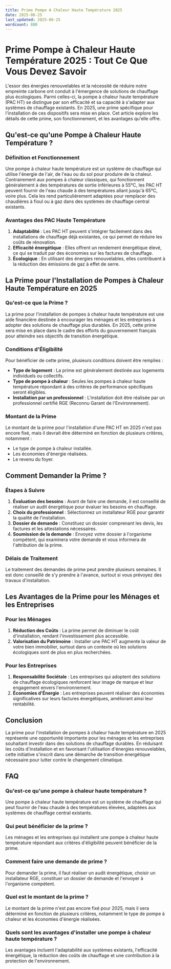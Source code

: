 ```yaml
---
title: Prime Pompe A Chaleur Haute Température 2025
date: 2025-06-25
last_updated: 2025-06-25
wordcount: 880
---
```


# Prime Pompe à Chaleur Haute Température 2025 : Tout Ce Que Vous Devez Savoir

L'essor des énergies renouvelables et la nécessité de réduire notre empreinte carbone ont conduit à l'émergence de solutions de chauffage plus écologiques. Parmi celles-ci, la pompe à chaleur haute température (PAC HT) se distingue par son efficacité et sa capacité à s'adapter aux systèmes de chauffage existants. En 2025, une prime spécifique pour l'installation de ces dispositifs sera mise en place. Cet article explore les détails de cette prime, son fonctionnement, et les avantages qu'elle offre.

## Qu'est-ce qu'une Pompe à Chaleur Haute Température ?

### Définition et Fonctionnement

Une pompe à chaleur haute température est un système de chauffage qui utilise l'énergie de l'air, de l'eau ou du sol pour produire de la chaleur. Contrairement aux pompes à chaleur classiques, qui fonctionnent généralement à des températures de sortie inférieures à 55°C, les PAC HT peuvent fournir de l'eau chaude à des températures allant jusqu'à 65°C, voire plus. Cela les rend particulièrement adaptées pour remplacer des chaudières à fioul ou à gaz dans des systèmes de chauffage central existants.

### Avantages des PAC Haute Température

1. **Adaptabilité** : Les PAC HT peuvent s'intégrer facilement dans des installations de chauffage déjà existantes, ce qui permet de réduire les coûts de rénovation.
2. **Efficacité énergétique** : Elles offrent un rendement énergétique élevé, ce qui se traduit par des économies sur les factures de chauffage.
3. **Écologique** : En utilisant des énergies renouvelables, elles contribuent à la réduction des émissions de gaz à effet de serre.

## La Prime pour l'Installation de Pompes à Chaleur Haute Température en 2025

### Qu'est-ce que la Prime ?

La prime pour l'installation de pompes à chaleur haute température est une aide financière destinée à encourager les ménages et les entreprises à adopter des solutions de chauffage plus durables. En 2025, cette prime sera mise en place dans le cadre des efforts du gouvernement français pour atteindre ses objectifs de transition énergétique.

### Conditions d'Éligibilité

Pour bénéficier de cette prime, plusieurs conditions doivent être remplies :

- **Type de logement** : La prime est généralement destinée aux logements individuels ou collectifs.
- **Type de pompe à chaleur** : Seules les pompes à chaleur haute température répondant à des critères de performance spécifiques seront éligibles.
- **Installation par un professionnel** : L'installation doit être réalisée par un professionnel certifié RGE (Reconnu Garant de l'Environnement).

### Montant de la Prime

Le montant de la prime pour l'installation d'une PAC HT en 2025 n'est pas encore fixé, mais il devrait être déterminé en fonction de plusieurs critères, notamment :

- Le type de pompe à chaleur installée.
- Les économies d'énergie réalisées.
- Le revenu du foyer.

## Comment Demander la Prime ?

### Étapes à Suivre

1. **Évaluation des besoins** : Avant de faire une demande, il est conseillé de réaliser un audit énergétique pour évaluer les besoins en chauffage.
2. **Choix du professionnel** : Sélectionnez un installateur RGE pour garantir la qualité de l'installation.
3. **Dossier de demande** : Constituez un dossier comprenant les devis, les factures et les attestations nécessaires.
4. **Soumission de la demande** : Envoyez votre dossier à l'organisme compétent, qui examinera votre demande et vous informera de l'attribution de la prime.

### Délais de Traitement

Le traitement des demandes de prime peut prendre plusieurs semaines. Il est donc conseillé de s'y prendre à l'avance, surtout si vous prévoyez des travaux d'installation.

## Les Avantages de la Prime pour les Ménages et les Entreprises

### Pour les Ménages

1. **Réduction des Coûts** : La prime permet de diminuer le coût d'installation, rendant l'investissement plus accessible.
2. **Valorisation du Patrimoine** : Installer une PAC HT augmente la valeur de votre bien immobilier, surtout dans un contexte où les solutions écologiques sont de plus en plus recherchées.

### Pour les Entreprises

1. **Responsabilité Sociétale** : Les entreprises qui adoptent des solutions de chauffage écologiques renforcent leur image de marque et leur engagement envers l'environnement.
2. **Économies d'Énergie** : Les entreprises peuvent réaliser des économies significatives sur leurs factures énergétiques, améliorant ainsi leur rentabilité.

## Conclusion

La prime pour l'installation de pompes à chaleur haute température en 2025 représente une opportunité importante pour les ménages et les entreprises souhaitant investir dans des solutions de chauffage durables. En réduisant les coûts d'installation et en favorisant l'utilisation d'énergies renouvelables, cette initiative s'inscrit dans une démarche de transition énergétique nécessaire pour lutter contre le changement climatique.

## FAQ

### Qu'est-ce qu'une pompe à chaleur haute température ?

Une pompe à chaleur haute température est un système de chauffage qui peut fournir de l'eau chaude à des températures élevées, adaptées aux systèmes de chauffage central existants.

### Qui peut bénéficier de la prime ?

Les ménages et les entreprises qui installent une pompe à chaleur haute température répondant aux critères d'éligibilité peuvent bénéficier de la prime.

### Comment faire une demande de prime ?

Pour demander la prime, il faut réaliser un audit énergétique, choisir un installateur RGE, constituer un dossier de demande et l'envoyer à l'organisme compétent.

### Quel est le montant de la prime ?

Le montant de la prime n'est pas encore fixé pour 2025, mais il sera déterminé en fonction de plusieurs critères, notamment le type de pompe à chaleur et les économies d'énergie réalisées.

### Quels sont les avantages d'installer une pompe à chaleur haute température ?

Les avantages incluent l'adaptabilité aux systèmes existants, l'efficacité énergétique, la réduction des coûts de chauffage et une contribution à la protection de l'environnement.